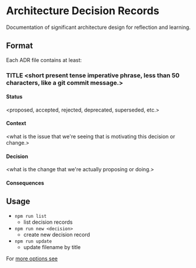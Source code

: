 # Architecture Decision Records

Documentation of significant architecture design for reflection and learning.

## Format

Each ADR file contains at least:

### TITLE <short present tense imperative phrase, less than 50 characters, like a git commit message.>

#### Status

<proposed, accepted, rejected, deprecated, superseded, etc.>

#### Context

<what is the issue that we're seeing that is motivating this decision or change.>

#### Decision

<what is the change that we're actually proposing or doing.>

#### Consequences

<what becomes easier or more difficult to do because of this change.>

## Usage

- `npm run list`
  - list decision records
- `npm run new <decision>`
  - create new decision record
- `npm run update`
  - update filename by title

For [more options see][adr]

[adr]: https://www.npmjs.com/package/adr
